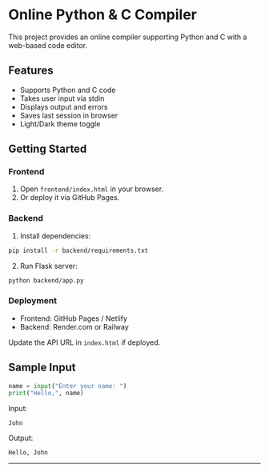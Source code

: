 # Online Python & C Compiler

This project provides an online compiler supporting Python and C with a web-based code editor.

## Features

- Supports Python and C code
- Takes user input via stdin
- Displays output and errors
- Saves last session in browser
- Light/Dark theme toggle

## Getting Started

### Frontend

1. Open `frontend/index.html` in your browser.
2. Or deploy it via GitHub Pages.

### Backend

1. Install dependencies:

```bash
pip install -r backend/requirements.txt
```

2. Run Flask server:

```bash
python backend/app.py
```

### Deployment

- Frontend: GitHub Pages / Netlify
- Backend: Render.com or Railway

Update the API URL in `index.html` if deployed.

## Sample Input

```python
name = input("Enter your name: ")
print("Hello,", name)
```

Input:
```
John
```

Output:
```
Hello, John
```

---
